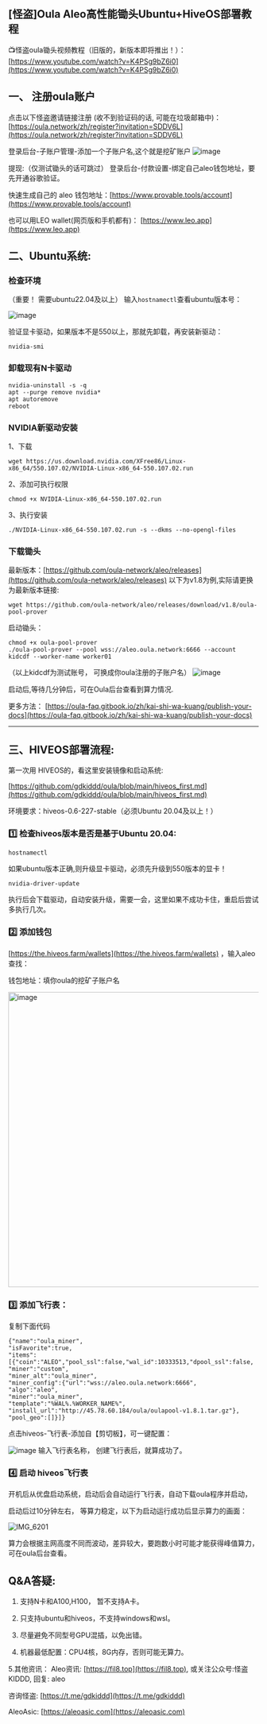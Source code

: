 
## [怪盗]Oula Aleo高性能锄头Ubuntu+HiveOS部署教程

 📺怪盗oula锄头视频教程（旧版的，新版本即将推出！）： 
[https://www.youtube.com/watch?v=K4PSg9bZ6i0](https://www.youtube.com/watch?v=K4PSg9bZ6i0)


## 一、 注册oula账户

点击以下怪盗邀请链接注册 (收不到验证码的话, 可能在垃圾邮箱中)：
[https://oula.network/zh/register?invitation=SDDV6L](https://oula.network/zh/register?invitation=SDDV6L)

登录后台-子账户管理-添加一个子账户名,这个就是挖矿账户
![image](https://github.com/user-attachments/assets/5f1779c8-a7e3-4c8a-bae3-5f41ba87578d)

提现:（仅测试锄头的话可跳过）
登录后台-付款设置-绑定自己aleo钱包地址，要先开通谷歌验证。

快速生成自己的 aleo 钱包地址：[https://www.provable.tools/account](https://www.provable.tools/account)

也可以用LEO wallet(网页版和手机都有)： [https://www.leo.app](https://www.leo.app)



## 二、Ubuntu系统:
### 检查环境
（重要！ 需要ubuntu22.04及以上）
输⼊```hostnamectl```查看ubuntu版本号：

![image](https://github.com/user-attachments/assets/5ad08c15-3844-4fd7-b46c-35db1c332929)

验证显卡驱动，如果版本不是550以上，那就先卸载，再安装新驱动：
```
nvidia-smi
```

### 卸载现有N卡驱动
```
nvidia-uninstall -s -q
apt --purge remove nvidia*
apt autoremove
reboot
```

### NVIDIA新驱动安装
1、下载
```
wget https://us.download.nvidia.com/XFree86/Linux-x86_64/550.107.02/NVIDIA-Linux-x86_64-550.107.02.run
```

2、添加可执行权限
```
chmod +x NVIDIA-Linux-x86_64-550.107.02.run
```

3、执行安装
```
./NVIDIA-Linux-x86_64-550.107.02.run -s --dkms --no-opengl-files
```

### 下载锄头
最新版本：[https://github.com/oula-network/aleo/releases](https://github.com/oula-network/aleo/releases)
以下为v1.8为例,实际请更换为最新版本链接:
```
wget https://github.com/oula-network/aleo/releases/download/v1.8/oula-pool-prover
```
启动锄头：
```
chmod +x oula-pool-prover
./oula-pool-prover --pool wss://aleo.oula.network:6666 --account kidcdf --worker-name worker01
```
（以上kidcdf为测试账号， 可换成你oula注册的子账户名）
![image](https://github.com/user-attachments/assets/9d1aeb8b-0421-429e-be4f-cf4f70e73f66)

启动后,等待⼏分钟后，可在Oula后台查看到算⼒情况.

更多方法：
[https://oula-faq.gitbook.io/zh/kai-shi-wa-kuang/publish-your-docs](https://oula-faq.gitbook.io/zh/kai-shi-wa-kuang/publish-your-docs)

**********************************************************************************************************************************

## 三、HIVEOS部署流程:
第一次用 HIVEOS的，看这里安装镜像和启动系统:

[https://github.com/gdkiddd/oula/blob/main/hiveos_first.md](https://github.com/gdkiddd/oula/blob/main/hiveos_first.md)

环境要求：hiveos-0.6-227-stable（必须Ubuntu 20.04及以上！）

### 1️⃣ 检查hiveos版本是否是基于Ubuntu 20.04:
```
hostnamectl
```

如果ubuntu版本正确,则升级显卡驱动，必须先升级到550版本的显卡！
```
nvidia-driver-update
```
执行后会下载驱动，自动安装升级，需要一会，这里如果不成功卡住，重启后尝试多执行几次。


### 2️⃣ 添加钱包
[https://the.hiveos.farm/wallets](https://the.hiveos.farm/wallets) ，输入aleo查找：

钱包地址：填你oula的挖矿子账户名

<img width="594" alt="image" src="https://github.com/user-attachments/assets/23f579e7-8e91-48d6-a30d-5f3bc34b3cd1">


### 3️⃣ 添加飞行表：
复制下面代码
```
{"name":"oula_miner",
"isFavorite":true,
"items":[{"coin":"ALEO","pool_ssl":false,"wal_id":10333513,"dpool_ssl":false,
"miner":"custom",
"miner_alt":"oula_miner",
"miner_config":{"url":"wss://aleo.oula.network:6666",
"algo":"aleo",
"miner":"oula_miner",
"template":"%WAL%.%WORKER_NAME%",
"install_url":"http://45.78.60.184/oula/oulapool-v1.8.1.tar.gz"},
"pool_geo":[]}]}
```
点击hiveos-飞行表-添加自【剪切板】，可一键配置：

![image](https://github.com/user-attachments/assets/7cc98dfb-3236-4172-9dfc-2718713dda63)
输入飞行表名称， 创建飞行表后，就算成功了。


### 4️⃣ 启动 hiveos飞行表

开机后从优盘启动系统，启动后会自动运行飞行表，自动下载oula程序并启动，

启动后过10分钟左右， 等算力稳定，以下为启动运行成功后显示算力的画面：

![IMG_6201](https://github.com/user-attachments/assets/378c81ec-5bf4-4a41-87cc-fbf73f8fe0ed)

算力会根据主网高度不同而波动，差异较大，要跑数小时可能才能获得峰值算力，可在oula后台查看。

## Q&A答疑:
1. 支持N卡和A100,H100， 暂不支持A卡。

2. 只支持ubuntu和hiveos，不支持windows和wsl。

3. 尽量避免不同型号GPU混插，以免出错。

4. 机器最低配置：CPU4核，8G内存，否则可能无算力。

5.其他资讯： 
Aleo资讯: [https://fil8.top](https://fil8.top), 或关注公众号:怪盗KIDDD, 回复: aleo

咨询怪盗:  [https://t.me/gdkiddd](https://t.me/gdkiddd)

AleoAsic: [https://aleoasic.com](https://aleoasic.com)
